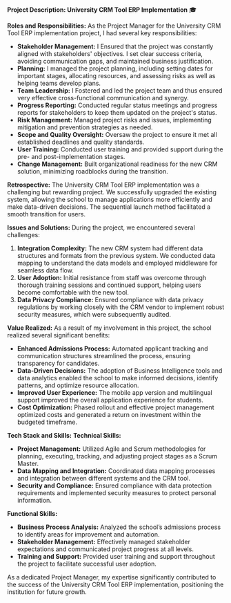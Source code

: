 **Project Description: University CRM Tool ERP Implementation** 🎓

**Roles and Responsibilities:**
As the Project Manager for the University CRM Tool ERP implementation project, I had several key responsibilities:

- **Stakeholder Management:** I Ensured that the project was constantly aligned with stakeholders' objectives.  I set clear success criteria, avoiding communication gaps, and maintained business justification.
- **Planning:** I managed the project planning, including setting dates for important stages, allocating resources, and assessing risks as well as helping teams develop plans. 
- **Team Leadership:** I Fostered and led the project team and thus ensured very effective cross-functional communication and synergy.
- **Progress Reporting:** Conducted regular status meetings and progress reports for stakeholders to keep them updated on the project's status.
- **Risk Management:** Managed project risks and issues, implementing mitigation and prevention strategies as needed.
- **Scope and Quality Oversight:** Oversaw the project to ensure it met all established deadlines and quality standards.
- **User Training:** Conducted user training and provided support during the pre- and post-implementation stages.
- **Change Management:** Built organizational readiness for the new CRM solution, minimizing roadblocks during the transition.

**Retrospective:**
The University CRM Tool ERP implementation was a challenging but rewarding project. We successfully upgraded the existing system, allowing the school to manage applications more efficiently and make data-driven decisions. The sequential launch method facilitated a smooth transition for users.

**Issues and Solutions:**
During the project, we encountered several challenges:

1. **Integration Complexity:** The new CRM system had different data structures and formats from the previous system. We conducted data mapping to understand the data models and employed middleware for seamless data flow.
2. **User Adoption:** Initial resistance from staff was overcome through thorough training sessions and continued support, helping users become comfortable with the new tool.
3. **Data Privacy Compliance:** Ensured compliance with data privacy regulations by working closely with the CRM vendor to implement robust security measures, which were subsequently audited.

**Value Realized:**
As a result of my involvement in this project, the school realized several significant benefits:

- **Enhanced Admissions Process:** Automated applicant tracking and communication structures streamlined the process, ensuring transparency for candidates.
- **Data-Driven Decisions:** The adoption of Business Intelligence tools and data analytics enabled the school to make informed decisions, identify patterns, and optimize resource allocation.
- **Improved User Experience:** The mobile app version and multilingual support improved the overall application experience for students.
- **Cost Optimization:** Phased rollout and effective project management optimized costs and generated a return on investment within the budgeted timeframe.

**Tech Stack and Skills:**
**Technical Skills:**
- **Project Management:** Utilized Agile and Scrum methodologies for planning, executing, tracking, and adjusting project stages as a Scrum Master.
- **Data Mapping and Integration:** Coordinated data mapping processes and integration between different systems and the CRM tool.
- **Security and Compliance:** Ensured compliance with data protection requirements and implemented security measures to protect personal information.

**Functional Skills:**
- **Business Process Analysis:** Analyzed the school’s admissions process to identify areas for improvement and automation.
- **Stakeholder Management:** Effectively managed stakeholder expectations and communicated project progress at all levels.
- **Training and Support:** Provided user training and support throughout the project to facilitate successful user adoption.

As a dedicated Project Manager, my expertise significantly contributed to the success of the University CRM Tool ERP implementation, positioning the institution for future growth.

